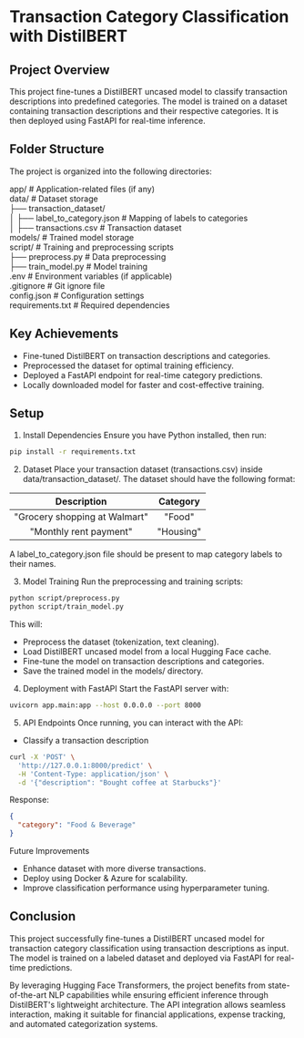 
# Transaction Category Classification with DistilBERT

##  Project Overview

This project fine-tunes a DistilBERT uncased model to classify transaction descriptions into predefined categories. The model is trained on a dataset containing transaction descriptions and their respective categories. It is then deployed using FastAPI for real-time inference.
## Folder Structure

The project is organized into the following directories:

app/                 # Application-related files (if any)  
data/                # Dataset storage  
  ├── transaction_dataset/  
  │   ├── label_to_category.json  # Mapping of labels to categories  
  │   ├── transactions.csv        # Transaction dataset  
models/              # Trained model storage  
script/              # Training and preprocessing scripts  
  ├── preprocess.py  # Data preprocessing  
  ├── train_model.py # Model training  
.env                 # Environment variables (if applicable)  
.gitignore           # Git ignore file  
config.json          # Configuration settings  
requirements.txt     # Required dependencies  

## Key Achievements

- Fine-tuned DistilBERT on transaction descriptions and categories.
- Preprocessed the dataset for optimal training efficiency.
- Deployed a FastAPI endpoint for real-time category predictions.
- Locally downloaded model for faster and cost-effective training.
## Setup

1. Install Dependencies
Ensure you have Python installed, then run:

```bash
pip install -r requirements.txt
```

2. Dataset
Place your transaction dataset (transactions.csv) inside data/transaction_dataset/. The dataset should have the following format:


| Description |	Category |
| :---------: | :--------: | 
|"Grocery shopping at Walmart" |	"Food"|
|"Monthly rent payment" |	"Housing" |

A label_to_category.json file should be present to map category labels to their names.

3. Model Training
Run the preprocessing and training scripts:

```bash
python script/preprocess.py
python script/train_model.py
```

This will:

- Preprocess the dataset (tokenization, text cleaning).
- Load DistilBERT uncased model from a local Hugging Face cache.
- Fine-tune the model on transaction descriptions and categories.
- Save the trained model in the models/ directory.

4. Deployment with FastAPI
Start the FastAPI server with:

```bash
uvicorn app.main:app --host 0.0.0.0 --port 8000
```

5. API Endpoints
Once running, you can interact with the API:

- Classify a transaction description
```bash
curl -X 'POST' \
  'http://127.0.0.1:8000/predict' \
  -H 'Content-Type: application/json' \
  -d '{"description": "Bought coffee at Starbucks"}'
```

Response:

```json
{
  "category": "Food & Beverage"
}
```

Future Improvements
- Enhance dataset with more diverse transactions.
- Deploy using Docker & Azure for scalability.
- Improve classification performance using hyperparameter tuning.

## Conclusion

This project successfully fine-tunes a DistilBERT uncased model for transaction category classification using transaction descriptions as input. The model is trained on a labeled dataset and deployed via FastAPI for real-time predictions.

By leveraging Hugging Face Transformers, the project benefits from state-of-the-art NLP capabilities while ensuring efficient inference through DistilBERT's lightweight architecture. The API integration allows seamless interaction, making it suitable for financial applications, expense tracking, and automated categorization systems.

